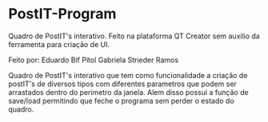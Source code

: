 # PostIT-Program
Quadro de PostIT's interativo. Feito na plataforma QT Creator sem auxilio da ferramenta para criação de UI.

Feito por:
Eduardo Bif Pitol
Gabriela Strieder Ramos

Quadro de PostIT's interativo que tem como funcionalidade a criação de postIT's de diversos tipos com diferentes parametros que podem ser arrastados dentro do perimetro da janela. Alem disso possui a função de save/load permitindo que feche o programa sem perder o estado do quadro.
